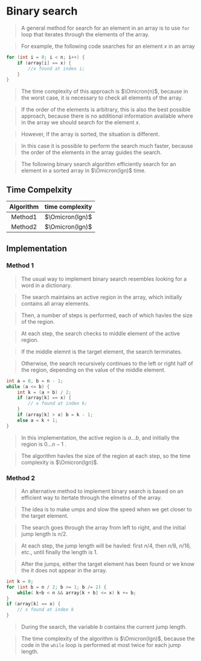 # Binary search
> A general method for search for an element in an array is to use `for` loop that iterates through the elements of the array.

> For example, the following code searches for an element $x$ in an array

```cpp
for (int i = 0; i < n; i++) {
    if (array[i] == x) {
        //x found at index i;
    }
}
```

> The time complexity of this approach is $\Omicron(n)$, because in the worst case, it is necessary to check all elements of the array.

> If the order of the elements is arbitrary, this is also the best possible approach, because there is no additional information available where in the array we should search for the element $x$.

> However, If the array is sorted, the situation is different.

> In this case it is possible to perform the search much faster, because the order of the elements in the array guides the search.

> The following binary search algorithm efficiently search for an element in a sorted array in $\Omicron(lgn)$ time.


## Time Compelxity
| Algorithm | time complexity |
|:---------:|:---------------:|
|  Method1  | $\Omicron(lgn)$ |
|  Method2  | $\Omicron(lgn)$ |

## Implementation

### Method 1
> The usual way to implement binary search resembles looking for a word in a dictionary. 

> The search maintains an active region in the array, which initially contains all array elements.

> Then, a number of steps is performed, each of which havles the size of the region.

> At each step, the search checks to middle element of the active region.

> If the middle elemnt is the target element, the search terminates.

> Otherwise, the search recursively continues to the left or right half of the region, depending on the value of the middle element.

```cpp
int a = 0, b = n - 1;
while (a <= b) {
    int k = (a + b) / 2;
    if (array[k] == x) {
        // x found at index k;
    }
    if (array[k] > x) b = k - 1;
    else a = k + 1;
}
```
> In this implementation, the active region is $a\dots b$, and initially the region is $0\dots n - 1$ .

> The algorithm havles the size of the region at each step, so the time complexity is $\Omicron(lgn)$.


### Method 2
> An alternative method to implement binary search is based on an efficient way to itertate through the elmetns of the array.

> The idea is to make umps and slow the speed when we get closer to the target element.

> The search goes through the array from left to right, and the initial jump length is $n/2$.

> At each step, the jump length will be havled: first $n/4$, then $n/8$, $n/16$, etc., until finally the length is 1.

> After the jumps, either the target element has been found or we know the it does not appear in the array.

```cpp
int k = 0;
for (int b = n / 2; b >= 1; b /= 2) {
    while( k+b < n && array[k + b] <= x) k += b;
}
if (array[k] == x) {
    // x found at index k
}
```


> During the search, the variable $b$ contains the current jump length.

> The time complexity of the algorithm is $\Omicron(lgn)$, because the code in the `while` loop is performed at most twice for each jump length. 


